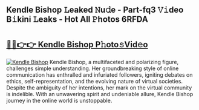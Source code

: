 ## Kendle Bishop 𝙻eaked 𝙽u𝚍e - Part-fq3 𝚅𝚒deo B𝚒kini 𝙻eaks - Hot All 𝙿hotos 6RFDA

# <h2><a href="http://ld24t9.urlbe.top/?page=Kendle+Bishop">🔗🔗👉👉 Kendle Bishop P𝚑oto𝚜Vid𝚎o</a></h2>

[![Kendle Bishop](https://i.imgur.com/eBuTRDB.gif)](http://ld24t9.urlbe.top/?page=Kendle+Bishop)
Kendle Bishop, a multifaceted and polarizing figure, challenges simple understanding. Her groundbreaking style of online communication has enthralled and infuriated followers, igniting debates on ethics, self-representation, and the evolving nature of virtual societies. Despite the ambiguity of her intentions, her mark on the virtual community is indelible. With an unwavering spirit and undeniable allure, Kendle Bishop journey in the online world is unstoppable.
